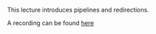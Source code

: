 This lecture introduces pipelines and redirections.

A recording can be found [here](https://youtu.be/bpsOklUsFFE)
